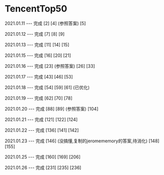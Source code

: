 # TencentTop50

2021.01.11 --- 完成 [2]  [4] (参照答案) [5]   

2021.01.12 --- 完成 [7]  [8]  [9] 

2021.01.13 --- 完成 [11]  [14]  [15] 

2021.01.15 --- 完成 [16]  [20]  [21] 

2021.01.16 --- 完成 [23] (参照答案)  [26]  [33] 

2021.01.17 --- 完成 [43]  [46]  [53] 

2021.01.18 --- 完成 [54]  [59]  [61] (已优化)

2021.01.19 --- 完成 [62]  [70]  [78]

2021.01.20 --- 完成 [88]  [89] (参照答案)  [104]

2021.01.21 --- 完成 [121]  [122]  [124]

2021.01.22 --- 完成 [136]  [141]  [142]

2021.01.23 --- 完成 [146] (没搞懂,复制的jeromememory的答案,待消化) [148]  [155]

2021.01.25 --- 完成 [160]  [169]  [206]

2021.01.26 --- 完成 [231]  [235]  [236]
